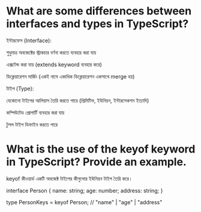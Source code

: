 # What are some differences between interfaces and types in TypeScript?

ইন্টারফেস (Interface):

শুধুমাত্র অবজেক্টের স্ট্রাকচার বর্ণনা করতে ব্যবহার করা যায়

এক্সটেন্ড করা যায় (extends keyword ব্যবহার করে)

ডিক্লেয়ারেশন মার্জিং (একই নামে একাধিক ডিক্লেয়ারেশন একসাথে merge হয়)

টাইপ (Type):

যেকোনো টাইপের আলিয়াস তৈরি করতে পারে (প্রিমিটিভ, ইউনিয়ন, ইন্টারসেকশন ইত্যাদি)

কম্পিউটেড প্রোপার্টি ব্যবহার করা যায়

টুপল টাইপ ডিফাইন করতে পারে

# What is the use of the keyof keyword in TypeScript? Provide an example.

keyof কীওয়ার্ড একটি অবজেক্ট টাইপের কীগুলোর ইউনিয়ন টাইপ তৈরি করে।

interface Person {
name: string;
age: number;
address: string;
}

type PersonKeys = keyof Person; // "name" | "age" | "address"
